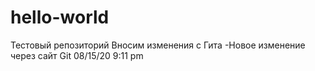 # hello-world
Тестовый репозиторий
Вносим изменения с Гита
-Новое изменение через сайт Git 08/15/20 9:11 pm
